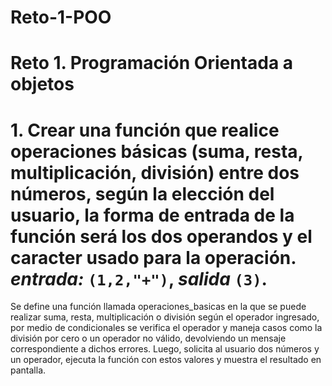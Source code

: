 # Reto-1-POO
# Reto 1. Programación Orientada a objetos
# 1. Crear una función que realice operaciones básicas (suma, resta, multiplicación, división) entre dos números, según la elección del usuario, la forma de entrada de la función será los dos operandos y el caracter usado para la operación. *entrada:* `(1,2,"+")`, *salida* `(3)`.
  Se define una función llamada operaciones_basicas en la que se puede realizar suma, resta, multiplicación o división según el operador ingresado, por medio de condicionales se verifica el operador y maneja casos como la división por cero o un operador no válido, devolviendo un mensaje correspondiente a dichos errores. Luego, solicita al usuario dos números y un operador, ejecuta la función con estos valores y muestra el resultado en pantalla.
  
